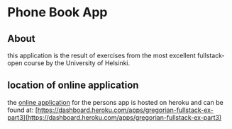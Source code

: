 # Phone Book App

## About

this application is the result of exercises from the most excellent fullstack-open course by the University of Helsinki. 

## location of online application
the [online application](https://dashboard.heroku.com/apps/gregorian-fullstack-ex-part3) for the persons app is hosted on heroku and can be found at: [https://dashboard.heroku.com/apps/gregorian-fullstack-ex-part3](https://dashboard.heroku.com/apps/gregorian-fullstack-ex-part3)